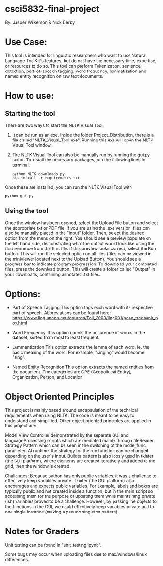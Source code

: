 # csci5832-final-project

By:
Jasper Wilkerson & Nick Derby

# Use Case:

This tool is intended for linguistic researchers who want to use Natural Language ToolKit's features, but do not have the necessary time, expertise, or resources to do so. This tool can preform Tokenization, sentence detection, part-of-speech tagging, word frequency, lemmatization and named entity recognition on raw text documents.

# How to use:

## Starting the tool

There are two ways to start the NLTK Visual Tool.

1.  It can be run as an exe. Inside the folder Project_Distribution, there is a file called "NLTK_Visual_Tool.exe". Running this exe will open the NLTK Visual Tool window.

2.  The NLTK Visual Tool can also be manually run by running the gui.py script. To install the necessary packages, run the following lines in terminal.

        python NLTK_downloads.py
        pip install -r requirements.txt

Once these are installed, you can run the NLTK Visual Tool with

    python gui.py

## Using the tool

Once the window has been opened, select the Upload File button and select the appropriate txt or PDF file. If you are using the .exe version, files can also be manually placed in the "input" folder. Then, select the desired option from the menu on the right. You should see a preview populate on the left hand side, demonstrating what the output would look like using the first sentence from the first file. If this preview looks correct, select the Run button. This will run the selected option on all files (files can be viewed in the miniviewer located next to the Upload Button). You should see a progress bar to indicate program progression. To download your completed files, press the download button. This will create a folder called "Output" in your downloads, containing annotated .txt files.

# Options:

- Part of Speech Tagging
  This option tags each word with its respective part of speech. Abbreviations can be found here: https://www.ling.upenn.edu/courses/Fall_2003/ling001/penn_treebank_pos.html

- Word Frequency
  This option counts the occurence of words in the dataset, sorted from most to least frequent.

- Lemmantization
  This option extracts the lemma of each word, ie. the basic meaning of the word. For example, "singing" would become "sing".

- Named Entity Recognition
  This option extracts the named entities from the document. The categories are GPE (Geopolitical Entity), Organization, Person, and Location

# Object Oriented Principles

This project is mainly based around encapsulation of the technical requirements when using NLTK. The code is meant to be easy to understand and simplified. Other object oriented principles are applied in this project are: 

Model View Controller demonstrated by the separate GUI and languageProcessing scripts which are mediated mainly through fileReader. 
Strategy Pattern which can be seen in the switching of the mode_func parameter. At runtime, the strategy for the run function can be changed depending on the user's input. 
Builder pattern is also loosly used in tkinter (the GUI platform), where elements are created iteratively and added to the grid, then the window is created. 

Challenges:
Because python has only public variables, it was a challenge to effectively keep variables private. Tkinter (the GUI platform) also encourages and expects public variables. For example, labels and boxes are typically public and not created inside a function, but in the main script so accessing them for the purpose of updating them while maintaining private (ish) variables proved to be a challenge. However, by passing the objects to the functions in the GUI, we could effectively keep variables private and to one single instance (making a pseudo singleton pattern). 

# Notes for Graders

Unit testing can be found in "unit_testing.ipynb".

Some bugs may occur when uploading files due to mac/windows/linux differences.
